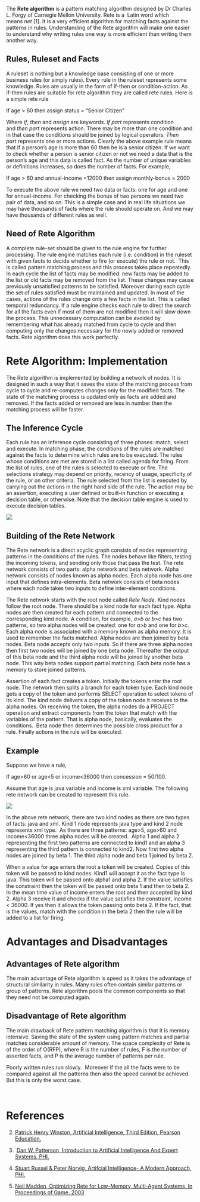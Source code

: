 The **Rete algorithm** is a pattern matching algorithm designed by Dr Charles L. Forgy of Carnegie Mellon University. Rete is a  Latin word which means _net_ [1]. It is a very efficient algorithm for matching facts against the patterns in rules. Understanding of the Rete algorithm will make one easier to understand why writing rules one way is more efficient than writing them another way.  

## Rules, Ruleset and Facts

  
A ruleset is nothing but a knowledge base consisting of one or more business rules (or simply rules). Every rule in the ruleset represents some knowledge. Rules are usually in the form of if-then or condition-action. As if-then rules are suitable for rete algorithm they are called rete rules. Here is a simple rete rule  
  
If age > 60 then assign status = “Senior Citizen”  
  
Where _if_, _then_ and _assign_ are keywords. _If part_ represents condition and _then part_ represents action. There may be more than one condition and in that case the conditions should be joined by logical operators. _Then part_ represents one or more actions. Clearly the above example rule means that if a person’s age is more than 60 then he is a senior citizen. If we want to check whether a person is senior citizen or not we need a data that is the person’s age and this data is called fact. As the number of unique variables or definitions increases, so does the number of facts. For example,  
  
If age > 60 and annual-income <12000 then assign monthly-bonus = 2000  
  
To execute the above rule we need two data or facts: one for age and one for annual-income. For checking the bonus of two persons we need two pair of data, and so on. This is a simple case and in real life situations we may have thousands of facts where the rule should operate on. And we may have thousands of different rules as well.  

## Need of Rete Algorithm

  
A complete rule-set should be given to the rule engine for further processing. The rule engine matches each rule (i.e. condition) in the ruleset with given facts to decide whether to fire (or execute) the rule or not.  This is called pattern matching process and this process takes place repeatedly. In each cycle the list of facts may be modified: new facts may be added to the list or old facts may be removed from the list. These changes may cause previously unsatisfied patterns to be satisfied. Moreover during each cycle the set of rules satisfied must be maintained and updated. In most of the cases, actions of the rules change only a few facts in the list. This is called temporal redundancy. If a rule engine checks each rule to direct the search for all the facts even if most of them are not modified then it will slow down the process. This unnecessary computation can be avoided by remembering what has already matched from cycle to cycle and then computing only the changes necessary for the newly added or removed facts. Rete algorithm does this work perfectly.  

# Rete Algorithm: Implementation

  
The Rete algorithm is implemented by building a network of nodes. It is designed in such a way that it saves the state of the matching process from cycle to cycle and re-computes changes only for the modified facts. The state of the matching process is updated only as facts are added and removed. If the facts added or removed are less in number then the matching process will be faster.  

## The Inference Cycle

  
Each rule has an inference cycle consisting of three phases: match, select and execute. In matching phase, the conditions of the rules are matched against the facts to determine which rules are to be executed. The rules whose conditions are met are stored in a list called agenda for firing. From the list of rules, one of the rules is selected to execute or fire. The selections strategy may depend on priority, recency of usage, specificity of the rule, or on other criteria. The rule selected from the list is executed by carrying out the actions in the right hand side of the rule. The action may be an assertion, executing a user defined or built-in function or executing a decision table, or otherwise. Note that the decision table engine is used to execute decision tables.  

![](https://community.sap.com/legacyfs/online/storage/blog_attachments/2022/11/Rete-Pic1.png)
## Building of the Rete Network

  
The Rete network is a direct acyclic graph consists of nodes representing patterns in the conditions of the rules. The nodes behave like filters, testing the incoming tokens, and sending only those that pass the test. The rete network consists of two parts: alpha network and beta network. Alpha network consists of nodes known as alpha nodes. Each alpha node has one input that defines intra-elements. Beta network consists of beta nodes where each node takes two inputs to define inter-element conditions.  
  
The Rete network starts with the root node called _Rete Node_. Kind nodes follow the root node. There should be a kind node for each fact type. Alpha nodes are then created for each pattern and connected to the corresponding kind node. A condition, for example, _a>b_ _or_ _b>c_ has two patterns, so two alpha nodes will be created: one for _a>b_ and one for _b>c_. Each alpha node is associated with a memory known as alpha memory. It is used to remember the facts matched. Alpha nodes are then joined by beta nodes. Beta node accepts only two inputs. So if there are three alpha nodes then first two nodes will be joined by one beta node. Thereafter the output of this beta node and the third alpha node will be joined by another beta node. This way beta nodes support partial matching. Each beta node has a memory to store joined patterns.  
  
Assertion of each fact creates a token. Initially the tokens enter the root node. The network then splits a branch for each token type. Each kind node gets a copy of the token and performs SELECT operation to select tokens of its kind. The kind node delivers a copy of the token node it receives to the alpha nodes. On receiving the token, the alpha nodes do a PROJECT operation and extract components from the token that match with the variables of the pattern. That is alpha node, basically, evaluates the conditions.  Beta node then determines the possible cross product for a rule. Finally actions in the rule will be executed.  

## Example

  
Suppose we have a rule,  
  
If age>60 or age<5 or income<36000 then concession = 50/100.  
  
Assume that age is java variable and income is xml variable. The following rete network can be created to represent this rule.  

![](https://community.sap.com/legacyfs/online/storage/blog_attachments/2022/11/Simple-Network-Single-Rule.png)

In the above rete network, there are two kind nodes as there are two types of facts: java and xml. Kind 1 node represents java type and kind 2 node represents xml type.  As there are three patterns: age>5, age>60 and income<36000 three alpha nodes will be created.  Alpha 1 and alpha 2 representing the first two patterns are connected to kind1 and an alpha 3 representing the third pattern is connected to kind2. Now first two alpha nodes are joined by beta 1. The third alpha node and beta 1 joined by beta 2.  
  
When a value for age enters the root a token will be created. Copies of this token will be passed to kind nodes. Kind1 will accept it as the fact type is java. This token will be passed onto alpha1 and alpha 2. If the value satisfies the constraint then the token will be passed onto beta 1 and then to beta 2. In the mean time value of income enters the root and then accepted by kind 2. Alpha 3 receive it and checks if the value satisfies the constraint, income < 36000. If yes then it allows the token passing onto beta 2. If the fact, that is the values, match with the condition in the beta 2 then the rule will be added to a list for firing.  

# Advantages and Disadvantages

  

## Advantages of Rete algorithm

  
The main advantage of Rete algorithm is speed as it takes the advantage of structural similarity in rules. Many rules often contain similar patterns or group of patterns. Rete algorithm pools the common components so that they need not be computed again.  

## Disadvantage of Rete algorithm

  
The main drawback of Rete pattern matching algorithm is that it is memory intensive. Saving the state of the system using pattern matches and partial matches considerable amount of memory. The space complexity of Rete is of the order of O(RFP), where R is the number of rules, F is the number of asserted facts, and P is the average number of patterns per rule.  
  
Poorly written rules run slowly.  Moreover if the all the facts were to be compared against all the patterns then also the speed cannot be achieved.  But this is only the worst case.  
  
   

# References 
2. [Patrick Henry Winston, Artificial Intelligence, Third Edition, Pearson Education.](https://courses.csail.mit.edu/6.034f/ai3/rest.pdf)
  
4.  [Dan W. Patterson, Introduction to Artificial Intelligence And Expert Systems, PHI.](https://github.com/saranshbht/msc-books/blob/master/M.Sc.%20CS%20Sem-1/Artificial%20Intelligence/Dan%20W.%20Patterson%20-%20Introduction%20to%20Artificial%20Intelligence%20and%20Expert%20Systems%20(1990).pdf)
  
6. [Stuart Russel & Peter Norvig, Artifcial Intelligence- A Modern Approach, PHI.](https://people.engr.tamu.edu/guni/csce421/files/AI_Russell_Norvig.pdf)
  
8. [Neil Madden, Optimizing Rete for Low-Memory, Multi-Agent Systems, In Proceedings of Game, 2003](https://swa.informatik.uni-hamburg.de/files/abschlussarbeiten/Diplomarbeit_Eryk_Lagun.pdf)